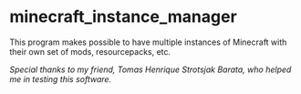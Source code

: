 # minecraft_instance_manager
This program makes possible to have multiple instances of Minecraft with their own set of mods, resourcepacks, etc.

*Special thanks to my friend, Tomas Henrique Strotsjak Barata, who helped me in testing this software.*
